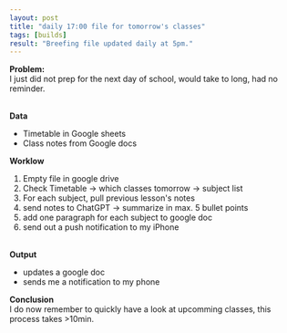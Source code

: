 ```yaml
---
layout: post
title: "daily 17:00 file for tomorrow's classes"
tags: [builds]
result: "Breefing file updated daily at 5pm."
---
```


**Problem:** <br>
I just did not prep for the next day of school, would take to long, had no reminder. <br><br>

**Data**
- Timetable in Google sheets
- Class notes from Google docs

**Worklow** <br>
1) Empty file in google drive <br>
2) Check Timetable -> which classes tomorrow -> subject list <br>
3) For each subject, pull previous lesson's notes <br>
4) send notes to ChatGPT -> summarize in max. 5 bullet points <br>
5) add one paragraph for each subject to google doc <br>
6) send out a push notification to my iPhone <br><br>

**Output**
- updates a google doc
- sends me a notification to my phone

**Conclusion**<br>
I do now remember to quickly have a look at upcomming classes, this process takes >10min.
